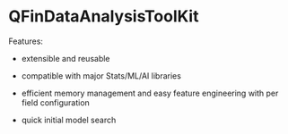 # QFinDataAnalysisToolKit
Features:

- extensible and reusable

- compatible with major Stats/ML/AI libraries

- efficient memory management and easy feature engineering with per field configuration

- quick initial model search
